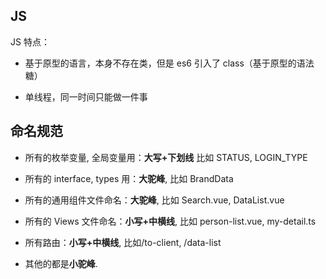 ## JS

JS 特点：

-   基于原型的语言，本身不存在类，但是 es6 引入了 class（基于原型的语法糖）

-   单线程，同一时间只能做一件事

## 命名规范

-   所有的枚举变量, 全局变量用：**大写+下划线** 比如 STATUS, LOGIN_TYPE

-   所有的 interface, types 用：**大驼峰**, 比如 BrandData

-   所有的通用组件文件命名：**大驼峰**, 比如 Search.vue, DataList.vue

-   所有的 Views 文件命名：**小写+中横线**, 比如 person-list.vue, my-detail.ts

-   所有路由：**小写+中横线**, 比如/to-client, /data-list

-   其他的都是**小驼峰**.
